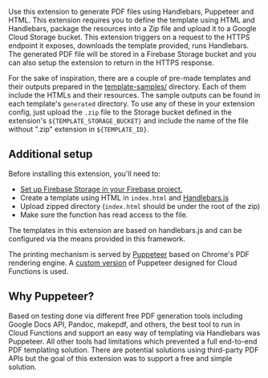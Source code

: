 Use this extension to generate PDF files using Handlebars, Puppeteer and HTML. 
This extension requires you to define the template using HTML and Handlebars, package
the resources into a Zip file and upload it to a Google Cloud Storage bucket. 
This extension triggers on a request to the HTTPS endpoint it exposes, downloads 
the template provided, runs Handlebars. The generated PDF file will be stored in a 
Firebase Storage bucket and you can also setup the extension to return in the HTTPS response. 

For the sake of inspiration, there are a couple of pre-made templates and their outputs prepared
in the [template-samples/](/template-samples) directory. Each of them include the HTMLs and their 
resources. The sample outputs can be found in each template's `generated` directory. To use any 
of these in your extension config, just upload the `.zip` file to the Storage bucket 
defined in the extension's `${TEMPLATE_STORAGE_BUCKET}` and include the name of the file without
".zip" extension in `${TEMPLATE_ID}`. 
 

## Additional setup
Before installing this extension, you'll need to:

- [Set up Firebase Storage in your Firebase project.](https://firebase.google.com/docs/storage)
- Create a template using HTML in `index.html` and [Handlebars.js](https://handlebarsjs.com)
- Upload zipped directory (`index.html` should be under the root of the zip)
- Make sure the function has read access to the file.

The templates in this extension are based on handlebars.js and can be configured
via the means provided in this framework. 

The printing mechanism is served by [Puppeteer](https://pptr.dev/) based on Chrome's PDF rendering
engine. A [custom version](https://github.com/alixaxel/chrome-aws-lambda) of Puppeteer designed for
Cloud Functions is used.

## Why Puppeteer? 
Based on testing done via different free PDF generation tools including Google Docs API, Pandoc, makepdf,
and others, the best tool to run in Cloud Functions and support an easy way of templating via Handlebars
was Puppeteer. All other tools had limitations which prevented a full end-to-end PDF templating solution. There 
are potential solutions using third-party PDF APIs but the goal of this extension was to support a free
and simple solution. 
